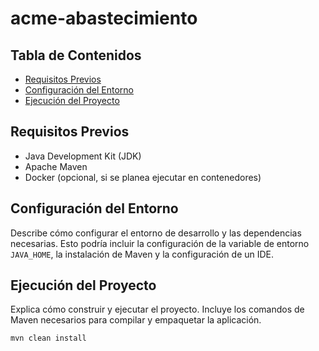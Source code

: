 # acme-abastecimiento

## Tabla de Contenidos

- [Requisitos Previos](#requisitos-previos)
- [Configuración del Entorno](#configuración-del-entorno)
- [Ejecución del Proyecto](#ejecución-del-proyecto)

## Requisitos Previos

- Java Development Kit (JDK)
- Apache Maven
- Docker (opcional, si se planea ejecutar en contenedores)

## Configuración del Entorno

Describe cómo configurar el entorno de desarrollo y las dependencias necesarias. Esto podría incluir la configuración de la variable de entorno `JAVA_HOME`, la instalación de Maven y la configuración de un IDE.

## Ejecución del Proyecto

Explica cómo construir y ejecutar el proyecto. Incluye los comandos de Maven necesarios para compilar y empaquetar la aplicación.

```bash
mvn clean install
